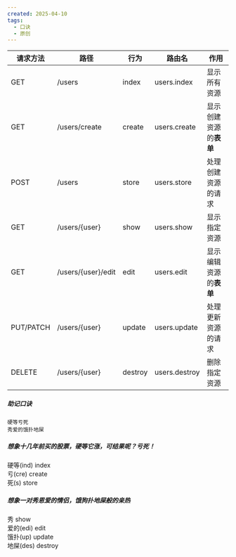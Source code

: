 ```yaml
---
created: 2025-04-10
tags:
  - 口诀
  - 原创
---
```


| 请求方法      | 路径                 | 行为      | 路由名           | 作用            |
| --------- | ------------------ | ------- | ------------- | ------------- |
| GET       | /users             | index   | users.index   | 显示所有资源        |
| GET       | /users/create      | create  | users.create  | 显示创建资源的**表单** |
| POST      | /users             | store   | users.store   | 处理创建资源的请求     |
| GET       | /users/{user}      | show    | users.show    | 显示指定资源        |
| GET       | /users/{user}/edit | edit    | users.edit    | 显示编辑资源的**表单** |
| PUT/PATCH | /users/{user}      | update  | users.update  | 处理更新资源的请求     |
| DELETE    | /users/{user}      | destroy | users.destroy | 删除指定资源        |

##### 助记口诀

```
硬等亏死
秀爱的饿扑地屎
```

##### 想象十几年前买的股票，硬等它涨，可结果呢？亏死！

硬等(ind) index  
亏(cre) create  
死(s) store

##### 想象一对秀恩爱的情侣，饿狗扑地屎般的亲热

秀 show  
爱的(edi) edit  
饿扑(up) update  
地屎(des) destroy
